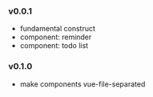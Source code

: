 ### v0.0.1
+   fundamental construct
+   component: reminder
+   component: todo list

### v0.1.0
+   make components vue-file-separated